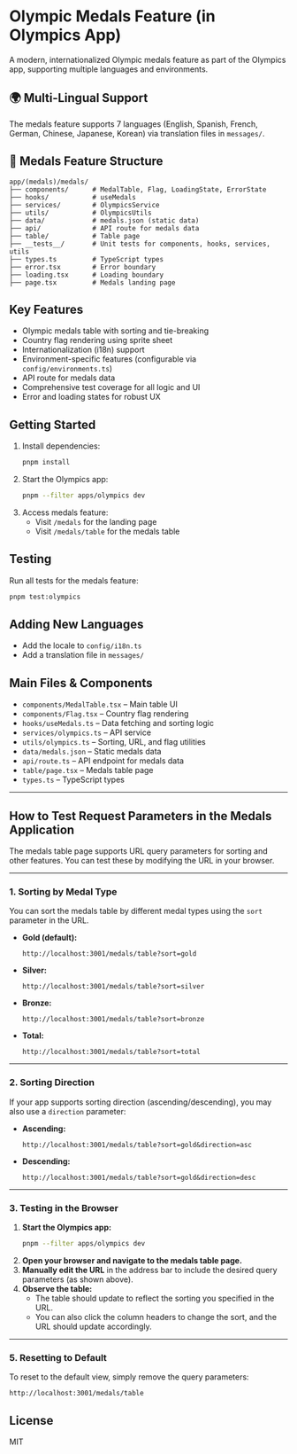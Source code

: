 # Olympic Medals Feature (in Olympics App)

A modern, internationalized Olympic medals feature as part of the Olympics app, supporting multiple languages and environments.

## 🌍 Multi-Lingual Support

The medals feature supports 7 languages (English, Spanish, French, German, Chinese, Japanese, Korean) via translation files in `messages/`.

## 🏅 Medals Feature Structure

```
app/(medals)/medals/
├── components/      # MedalTable, Flag, LoadingState, ErrorState
├── hooks/           # useMedals
├── services/        # OlympicsService
├── utils/           # OlympicsUtils
├── data/            # medals.json (static data)
├── api/             # API route for medals data
├── table/           # Table page
├── __tests__/       # Unit tests for components, hooks, services, utils
├── types.ts         # TypeScript types
├── error.tsx        # Error boundary
├── loading.tsx      # Loading boundary
├── page.tsx         # Medals landing page
```

## Key Features
- Olympic medals table with sorting and tie-breaking
- Country flag rendering using sprite sheet
- Internationalization (i18n) support
- Environment-specific features (configurable via `config/environments.ts`)
- API route for medals data
- Comprehensive test coverage for all logic and UI
- Error and loading states for robust UX

## Getting Started

1. Install dependencies:
   ```bash
   pnpm install
   ```
2. Start the Olympics app:
   ```bash
   pnpm --filter apps/olympics dev
   ```
3. Access medals feature:
   - Visit `/medals` for the landing page
   - Visit `/medals/table` for the medals table

## Testing

Run all tests for the medals feature:
```bash
pnpm test:olympics
```

## Adding New Languages
- Add the locale to `config/i18n.ts`
- Add a translation file in `messages/`

## Main Files & Components
- `components/MedalTable.tsx` – Main table UI
- `components/Flag.tsx` – Country flag rendering
- `hooks/useMedals.ts` – Data fetching and sorting logic
- `services/olympics.ts` – API service
- `utils/olympics.ts` – Sorting, URL, and flag utilities
- `data/medals.json` – Static medals data
- `api/route.ts` – API endpoint for medals data
- `table/page.tsx` – Medals table page
- `types.ts` – TypeScript types



---

## **How to Test Request Parameters in the Medals Application**

The medals table page supports URL query parameters for sorting and other features. You can test these by modifying the URL in your browser.

---

### **1. Sorting by Medal Type**

You can sort the medals table by different medal types using the `sort` parameter in the URL.

- **Gold (default):**
  ```
  http://localhost:3001/medals/table?sort=gold
  ```
- **Silver:**
  ```
  http://localhost:3001/medals/table?sort=silver
  ```
- **Bronze:**
  ```
  http://localhost:3001/medals/table?sort=bronze
  ```
- **Total:**
  ```
  http://localhost:3001/medals/table?sort=total
  ```

---

### **2. Sorting Direction**

If your app supports sorting direction (ascending/descending), you may also use a `direction` parameter:

- **Ascending:**
  ```
  http://localhost:3001/medals/table?sort=gold&direction=asc
  ```
- **Descending:**
  ```
  http://localhost:3001/medals/table?sort=gold&direction=desc
  ```

---

### **3. Testing in the Browser**

1. **Start the Olympics app:**
   ```bash
   pnpm --filter apps/olympics dev
   ```
2. **Open your browser and navigate to the medals table page.**
3. **Manually edit the URL** in the address bar to include the desired query parameters (as shown above).
4. **Observe the table:**  
   - The table should update to reflect the sorting you specified in the URL.
   - You can also click the column headers to change the sort, and the URL should update accordingly.

---

### **5. Resetting to Default**

To reset to the default view, simply remove the query parameters:

```
http://localhost:3001/medals/table
```



## License
MIT 